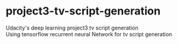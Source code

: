 # project3-tv-script-generation
Udacity's deep learning project3 tv script generation  
Using tensorflow recurrent neural Network for tv script generation
